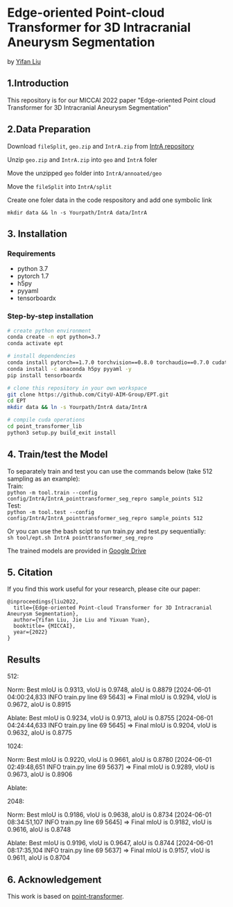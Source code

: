 # Edge-oriented Point-cloud Transformer for 3D Intracranial Aneurysm Segmentation
by [Yifan Liu](https://github.com/yifliu3)


## 1.Introduction
This repository is for our MICCAI 2022 paper "Edge-oriented Point cloud Transformer for 3D Intracranial Aneurysm Segmentation"  

## 2.Data Preparation
Download `fileSplit`, `geo.zip` and `IntrA.zip` from [IntrA repository](https://github.com/intra3d2019/IntrA)  

Unzip `geo.zip` and `IntrA.zip` into `geo` and `IntrA` foler  

Move the unzipped `geo` folder into `IntrA/annoated/geo`  

Move the `fileSplit` into `IntrA/split`
  
Create one foler data in the code respository and add one symbolic link  

`mkdir data && ln -s Yourpath/IntrA data/IntrA`

## 3. Installation
### Requirements
- python 3.7
- pytorch 1.7
- h5py
- pyyaml
- tensorboardx

### Step-by-step installation
```bash
# create python environment
conda create -n ept python=3.7
conda activate ept

# install dependencies
conda install pytorch==1.7.0 torchvision==0.8.0 torchaudio==0.7.0 cudatoolkit=10.1 -c pytorch
conda install -c anaconda h5py pyyaml -y
pip install tensorboardx

# clone this repository in your own workspace
git clone https://github.com/CityU-AIM-Group/EPT.git
cd EPT
mkdir data && ln -s Yourpath/IntrA data/IntrA

# compile cuda operations
cd point_transformer_lib
python3 setup.py build_exit install

```

## 4. Train/test the Model 
To separately train and test you can use the commands below (take 512 sampling as an example):  
Train:   
`python -m tool.train --config config/IntrA/IntrA_pointtransformer_seg_repro sample_points 512`  
Test:  
`python -m tool.test --config config/IntrA/IntrA_pointtransformer_seg_repro sample_points 512`  


Or you can use the bash scipt to run train.py and test.py sequentially:  
`sh tool/ept.sh IntrA pointtransformer_seg_repro`  

The trained models are provided in [Google Drive](https://drive.google.com/drive/folders/1wThn1dBmQk36-suSJOq5T8UJq3GPQ6QF?usp=sharing)

## 5. Citation
If you find this work useful for your research, please cite our paper:
```
@inproceedings{liu2022,
  title={Edge-oriented Point-cloud Transformer for 3D Intracranial Aneurysm Segmentation},
  author={Yifan Liu, Jie Liu and Yixuan Yuan},
  booktitle= {MICCAI},
  year={2022}
}
```

## Results
512:

Norm:
        Best mIoU is 0.9313, vIoU is 0.9748, aIoU is 0.8879
[2024-06-01 04:00:24,833 INFO train.py line 69 5643] => Final mIoU is 0.9294, vIoU is 0.9672, aIoU is 0.8915

Ablate:
        Best mIoU is 0.9234, vIoU is 0.9713, aIoU is 0.8755
[2024-06-01 04:24:44,633 INFO train.py line 69 5645] => Final mIoU is 0.9204, vIoU is 0.9632, aIoU is 0.8775

1024:

Norm:
        Best mIoU is 0.9220, vIoU is 0.9661, aIoU is 0.8780
[2024-06-01 02:49:48,651 INFO train.py line 69 5637] => Final mIoU is 0.9289, vIoU is 0.9673, aIoU is 0.8906

Ablate:


2048:

Norm:
        Best mIoU is 0.9186, vIoU is 0.9638, aIoU is 0.8734
[2024-06-01 08:34:51,107 INFO train.py line 69 5645] => Final mIoU is 0.9182, vIoU is 0.9616, aIoU is 0.8748

Ablate:
        Best mIoU is 0.9196, vIoU is 0.9647, aIoU is 0.8744
[2024-06-01 08:17:35,104 INFO train.py line 69 5637] => Final mIoU is 0.9157, vIoU is 0.9611, aIoU is 0.8704



## 6. Acknowledgement
This work is based on [point-transformer](https://github.com/POSTECH-CVLab/point-transformer).

